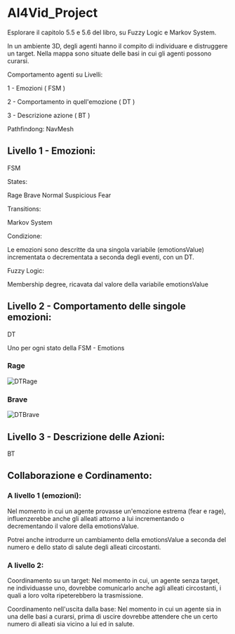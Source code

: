 # AI4Vid_Project

Esplorare il capitolo 5.5 e 5.6 del libro, su Fuzzy Logic e Markov System.


In un ambiente 3D, degli agenti hanno il compito di individuare e distruggere un target. 
Nella mappa sono situate delle basi in cui gli agenti possono curarsi.


Comportamento agenti su Livelli:

1 - Emozioni ( FSM )

2 - Comportamento in quell'emozione ( DT )

3 - Descrizione azione ( BT )

	
Pathfindong: NavMesh


## Livello 1 - Emozioni:

FSM

States:

  Rage
  Brave
  Normal
  Suspicious
  Fear
  
Transitions:

  Markov System
  
  Condizione:

  Le emozioni sono descritte da una singola variabile (emotionsValue) incrementata o decrementata a seconda degli eventi, con un DT.

  Fuzzy Logic:

  Membership degree, ricavata dal valore della variabile emotionsValue


## Livello 2 - Comportamento delle singole emozioni:

DT

Uno per ogni stato della FSM - Emotions

### Rage

![DTRage](https://user-images.githubusercontent.com/71270277/147860208-3a22f81c-1b0a-4faf-9176-a7a048dd8c12.png)

### Brave
![DTBrave](https://user-images.githubusercontent.com/71270277/147860153-ec6322ac-6f4b-4bb3-b2cb-e3e71447bec1.png)


## Livello 3 - Descrizione delle Azioni:

BT


## Collaborazione e Cordinamento:


### A livello 1 (emozioni):

Nel momento in cui un agente provasse un'emozione estrema (fear e rage), 
influenzerebbe anche gli alleati attorno a lui incrementando o decrementando il valore della emotionsValue.

Potrei anche introdurre un cambiamento della emotionsValue a seconda del numero e dello stato di salute degli alleati circostanti.



### A livello 2:


Coordinamento su un target: 
  Nel momento in cui, un agente senza target, ne individuasse uno, dovrebbe comunicarlo anche agli alleati circostanti, i quali a loro volta ripeterebbero la trasmissione.

Coordinamento nell'uscita dalla base: 
  Nel momento in cui un agente sia in una delle basi a curarsi, prima di uscire dovrebbe attendere che un certo numero di alleati sia vicino a lui ed in salute.
